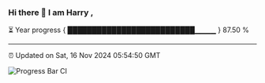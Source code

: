 ### Hi there 👋 I am Harry , 

⏳ Year progress { ██████████████████████████▁▁▁▁ } 87.50 %

---

⏰ Updated on Sat, 16 Nov 2024 05:54:50 GMT

![Progress Bar CI](https://github.com/duykhang68/duykhang68/workflows/Progress%20Bar%20CI/badge.svg)
